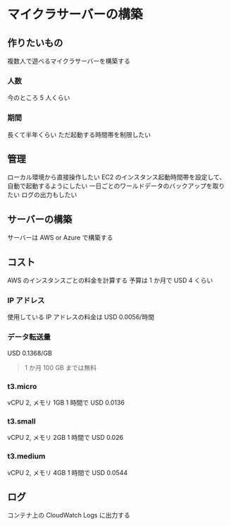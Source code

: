 # マイクラサーバーの構築

## 作りたいもの

複数人で遊べるマイクラサーバーを構築する

### 人数

今のところ 5 人くらい

### 期間

長くて半年くらい
ただ起動する時間帯を制限したい

## 管理

ローカル環境から直接操作したい
EC2 のインスタンス起動時間帯を設定して、自動で起動するようにしたい
一日ごとのワールドデータのバックアップを取りたい
ログの出力もしたい

## サーバーの構築

サーバーは AWS or Azure で構築する

## コスト

AWS のインスタンスごとの料金を計算する
予算は 1 か月で USD 4 くらい

### IP アドレス

使用している IP アドレスの料金は USD 0.0056/時間

### データ転送量

USD 0.1368/GB

> 1 か月 100 GB までは無料

### t3.micro

vCPU 2, メモリ 1GB
1 時間で USD 0.0136

### t3.small

vCPU 2, メモリ 2GB
1 時間で USD 0.026

### t3.medium

vCPU 2, メモリ 4GB
1 時間で USD 0.0544

## ログ

コンテナ上の CloudWatch Logs に出力する
